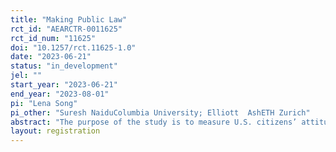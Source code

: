 ```yaml
---
title: "Making Public Law"
rct_id: "AEARCTR-0011625"
rct_id_num: "11625"
doi: "10.1257/rct.11625-1.0"
date: "2023-06-21"
status: "in_development"
jel: ""
start_year: "2023-06-21"
end_year: "2023-08-01"
pi: "Lena Song"
pi_other: "Suresh NaiduColumbia University; Elliott  AshETH Zurich"
abstract: "The purpose of the study is to measure U.S. citizens’ attitudes and political behavior after Supreme Court decisions. Using survey experiments, we will provide causal evidence on whether arguments presented in judicial opinions change public opinion on various issues and the acceptance of the decisions and legitimacy of the court. "
layout: registration
---
```


